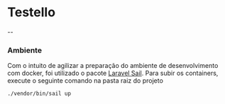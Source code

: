 # Testello
--
### Ambiente
Com o intuito de agilizar a preparação do ambiente de desenvolvimento com docker, foi utilizado o pacote [Laravel Sail](https://laravel.com/docs/9.x/sail).
Para subir os containers, execute o seguinte comando na pasta raiz do projeto
```shell
./vendor/bin/sail up
```
